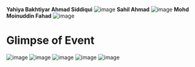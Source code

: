 **Yahiya Bakhtiyar Ahmad Siddiqui**
![image](https://github.com/codeclubiul/quiz-competition/assets/116361491/7977ad9b-849d-41cb-b877-ddc306323205)
**Sahil Ahmad**
![image](https://github.com/codeclubiul/quiz-competition/assets/116361491/4827c0ef-52b2-4603-ba81-a678079ab440)
**Mohd Moinuddin Fahad**
![image](https://github.com/codeclubiul/quiz-competition/assets/116361491/b4461521-74ab-4ba6-82d0-4f93705151e8)
# Glimpse of Event
![image](https://github.com/codeclubiul/quiz-competition/assets/116361491/2a673137-0822-4a64-8860-21cd2e8349f4)
![image](https://github.com/codeclubiul/quiz-competition/assets/116361491/51ba6801-9a08-4a30-b2fe-bb894714fd6b)
![image](https://github.com/codeclubiul/quiz-competition/assets/116361491/80d8f6fe-83b1-44e3-838b-af2171a35fbf)
![image](https://github.com/codeclubiul/quiz-competition/assets/116361491/46980363-9457-4637-bfe9-257ac1a54cbc)
![image](https://github.com/codeclubiul/quiz-competition/assets/116361491/7d39dc74-e567-4a8f-b5aa-be509c4bfed8)
